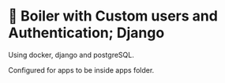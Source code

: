 # 👋 Boiler with Custom users and Authentication; Django

Using docker, django and postgreSQL.

Configured for apps to be inside apps folder.
